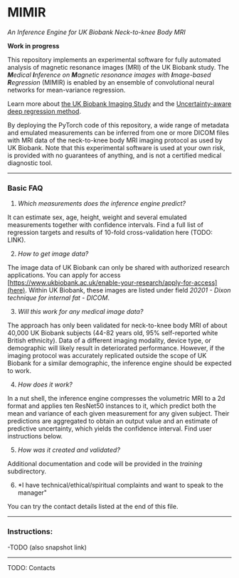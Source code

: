 # MIMIR
*An Inference Engine for UK Biobank Neck-to-knee Body MRI*

**Work in progress**

This repository implements an experimental software for fully automated analysis of magnetic resonance images (MRI) of the UK Biobank study. The ***M**edical **I**nference on **M**agnetic resonance images with **I**mage-based **R**egression* (MIMIR) is enabled by an ensemble of convolutional neural networks for mean-variance regression.

Learn more about [the UK Biobank Imaging Study](https://www.nature.com/articles/s41467-020-15948-9) and the [Uncertainty-aware deep regression method](https://arxiv.org/abs/2101.06963).

By deploying the PyTorch code of this repository, a wide range of metadata and emulated measurements can be inferred from one or more DICOM files with MRI data of the neck-to-knee body MRI imaging protocol as used by UK Biobank. Note that this experimental software is used at your own risk, is provided with no guarantees of anything, and is not a certified medical diagnostic tool.


---
### Basic FAQ

1) *Which measurements does the inference engine predict?*

It can estimate sex, age, height, weight and several emulated measurements together with confidence intervals. Find a full list of regression targets and results of 10-fold cross-validation here (TODO: LINK). 

2) *How to get image data?*

The image data of UK Biobank can only be shared with authorized research applications. You can apply for access [https://www.ukbiobank.ac.uk/enable-your-research/apply-for-access](here). Within UK Biobank, these images are listed under field *20201 - 	Dixon technique for internal fat - DICOM*.

3) *Will this work for any medical image data?*

The approach has only been validated for neck-to-knee body MRI of about 40,000 UK Biobank subjects (44-82 years old, 95% self-reported white British ethnicity). Data of a different imaging modality, device type, or demographic will likely result in deteriorated performance. However, if the imaging protocol was accurately replicated outside the scope of UK Biobank for a similar demographic, the inference engine should be expected to work.

4) *How does it work?*

In a nut shell, the inference engine compresses the volumetric MRI to a 2d format and applies ten ResNet50 instances to it, which predict both the mean and variance of each given measurement for any given subject. Their predictions are aggregated to obtain an output value and an estimate of predictive uncertainty, which yields the confidence interval. Find user instructions below.

5) *How was it created and validated?*

Additional documentation and code will be provided in the *training* subdirectory.

6) *I have technical/ethical/spiritual complaints and want to speak to the manager"

You can try the contact details listed at the end of this file.

---

### Instructions:
-TODO (also snapshot link)

---

TODO: Contacts


